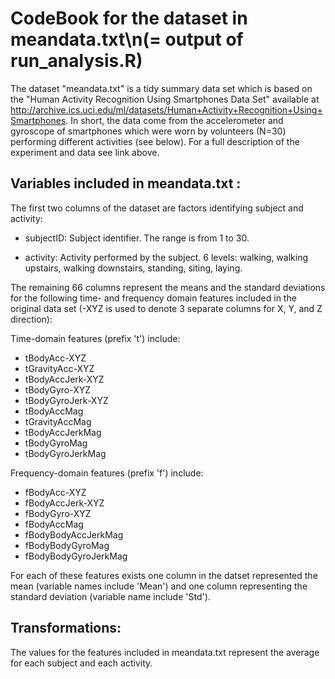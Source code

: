 # CodeBook for the dataset in meandata.txt\n(= output of run_analysis.R)

The dataset "meandata.txt" is a tidy summary data set which is based on the "Human Activity Recognition Using Smartphones Data Set" available at http://archive.ics.uci.edu/ml/datasets/Human+Activity+Recognition+Using+Smartphones. In short, the data come from the accelerometer and gyroscope of smartphones which were worn by volunteers (N=30) performing different activities (see below). For a full description of the experiment and data see link above.


## Variables included in meandata.txt :

The first two columns of the dataset are factors identifying subject and activity:

- subjectID: Subject identifier. The range is from 1 to 30. 

- activity: Activity performed by the subject. 6 levels: walking, walking upstairs, walking downstairs, standing, siting, laying.

The remaining 66 columns represent the means and the standard deviations for the following time- and frequency domain features included in the original data set (-XYZ is used to denote 3 separate columns for X, Y, and Z direction):

Time-domain features (prefix 't') include:
- tBodyAcc-XYZ
- tGravityAcc-XYZ
- tBodyAccJerk-XYZ
- tBodyGyro-XYZ
- tBodyGyroJerk-XYZ
- tBodyAccMag
- tGravityAccMag
- tBodyAccJerkMag
- tBodyGyroMag
- tBodyGyroJerkMag

Frequency-domain features (prefix 'f') include:
- fBodyAcc-XYZ
- fBodyAccJerk-XYZ
- fBodyGyro-XYZ
- fBodyAccMag 
- fBodyBodyAccJerkMag 
- fBodyBodyGyroMag
- fBodyBodyGyroJerkMag


For each of these features exists one column in the datset represented the mean (variable names include 'Mean') and one column representing the standard deviation (variable name include 'Std').


Transformations:
----------------

The values for the features included in meandata.txt represent the average for each subject and each activity.

